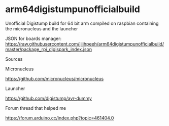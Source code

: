 # arm64digistumpunofficialbuild
Unofficial Digistump build  for 64 bit arm compiled on raspbian containing the micronucleus and the launcher


JSON for boards manager:
https://raw.githubusercontent.com/jiiihpeeh/arm64digistumpunofficialbuild/master/package_rpi_digispark_index.json

Sources


Micronucleus

 https://github.com/micronucleus/micronucleus    
 
 Launcher
 
 https://github.com/digistump/avr-dummy


Forum thread that helped me

https://forum.arduino.cc/index.php?topic=461404.0
